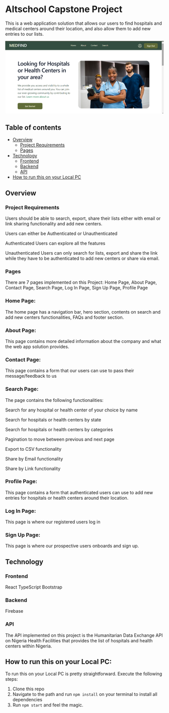 # Altschool Capstone Project

This is a web application solution that allows our users to find hospitals and medical centers around their location, and also allow them to add new entries to our lists.

![alt text](image.png)

## Table of contents

- [Overview](#overview)
  - [Project Requirements](#project-requirements)
  - [Pages](#pages)
- [Technology](#process)
  - [Frontend](#frontend)
  - [Backend](#backend)
  - [API](#api)
- [How to run this on your Local PC](#how-to-run-this-on-your-local-pc)


## Overview

### Project Requirements

Users should be able to search, export, share their lists either with email or link sharing functionality and add new centers.

Users can either be Authenticated or Unauthenticated

Authenticated Users can explore all the features

Unauthenticated Users can only search for lists, export and share the link while they have to be authenticated to add new centers or share via email.


### Pages
There are 7 pages implemented on this Project: Home Page, About Page, Contact Page, Search Page, Log In Page, Sign Up Page, Profile Page

### Home Page: 
The home page has a navigation bar, hero section, contents on search and add new centers functionalities, FAQs and footer section.

### About Page: 
This page contains more detailed information about the company and what the web app solution provides.

### Contact Page: 
This page contains a form that our users can use to pass their message/feedback to us

### Search Page: 
The page contains the following functionalities:

Search for any hospital or health center of your choice by name

Search for hospitals or health centers by state

Search for hospitals or health centers by categories

Pagination to move between previous and next page

Export to CSV functionality

Share by Email functionality

Share by Link functionality

### Profile Page: 
This page contains a form that authenticated users can use to add new entries for hospitals or health centers around their location.

### Log In Page: 
This page is where our registered users log in

### Sign Up Page: 
This page is where our prospective users onboards and sign up.


## Technology
### Frontend

React
TypeScript
Bootstrap

### Backend

Firebase

### API

The API implemented on this project is the Humanitarian Data Exchange API on Nigeria Health Facilities that provides the list of hospitals and health centers within Nigeria.

## How to run this on your Local PC:
To run this on your Local PC is pretty straightforward. Execute the following steps:
1. Clone this repo
2. Navigate to the path and run `npm install` on your terminal to install all dependencies
3. Run `npm start` and feel the magic.
